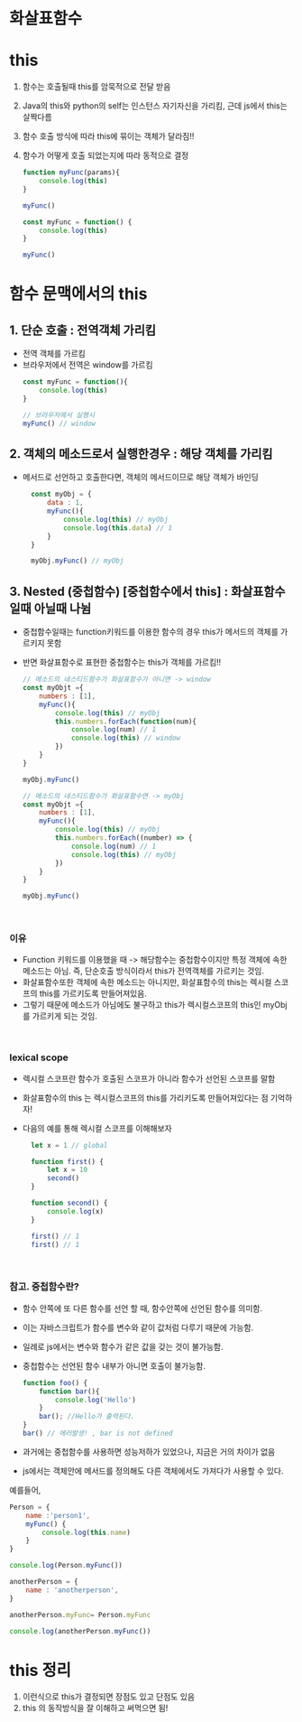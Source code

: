 # 화살표함수

# this
1. 함수는 호출될때 this를 암묵적으로 전달 받음
2. Java의 this와 python의 self는 인스턴스 자기자신을 가리킴, 근데 js에서 this는 살짝다름
3. 함수 호출 방식에 따라 this에 묶이는 객체가 달라짐!!
4. 함수가 어떻게 호출 되었는지에 따라 동적으로 결정

    ```js
    function myFunc(params){
        console.log(this)
    }

    myFunc()

    const myFunc = function() {
        console.log(this)
    }

    myFunc()
    ```

# 함수 문맥에서의 this
## 1. 단순 호출 : 전역객체 가리킴
- 전역 객체를 가르킴
- 브라우저에서 전역은 window를 가르킴
    ```js
    const myFunc = function(){
        console.log(this)
    }

    // 브라우저에서 실행시
    myFunc() // window
    ```


## 2. 객체의 메소드로서 실행한경우 : 해당 객체를 가리킴
- 메서드로 선언하고 호출한다면, 객체의 메서드이므로 해당 객체가 바인딩
  ```js
    const myObj = {
        data : 1,
        myFunc(){
            console.log(this) // myObj
            console.log(this.data) // 1
        }
    }

    myObj.myFunc() // myObj
  ```

## 3. Nested (중첩함수) [중첩함수에서 this] : 화살표함수일때 아닐때 나뉨
- 중첩함수일때는 function키워드를 이용한 함수의 경우 this가 메서드의 객체를 가르키지 못함
- 반면 화살표함수로 표현한 중첩함수는 this가 객체를 가르킴!! 

    ```js
    // 메소드의 네스티드함수가 화살표함수가 아니면 -> window
    const myObjt ={
        numbers : [1],
        myFunc(){
            console.log(this) // myObj
            this.numbers.forEach(function(num){
                console.log(num) // 1
                console.log(this) // window
            })
        }
    }

    myObj.myFunc()
    ```


    ```js
    // 메소드의 네스티드함수가 화살표함수면 -> myObj
    const myObjt ={
        numbers : [1],
        myFunc(){
            console.log(this) // myObj
            this.numbers.forEach((number) => {
                console.log(num) // 1
                console.log(this) // myObj
            })
        }
    }

    myObj.myFunc()
    ```
<br>


### 이유 
- Function 키워드를 이용했을 때 -> 해당함수는 중첩함수이지만 특정 객체에 속한 메소드는 아님. 즉, 단순호출 방식이라서 this가 전역객체를 가르키는 것임.
- 화살표함수또한 객체에 속한 메소드는 아니지만, 화살표함수의 this는 렉시컬 스코프의 this를 가르키도록 만들어져있음.
- 그렇기 때문에 메소드가 아님에도 불구하고 this가 렉시컬스코프의 this인 myObj를 가르키게 되는 것임.

<br>

### lexical scope
- 렉시컬 스코프란 함수가 호출된 스코프가 아니라 함수가 선언된 스코프를 말함
- 화살표함수의 this 는 렉시컬스코프의 this를 가리키도록 만들어져있다는 점 기억하자!

- 다음의 예를 통해 렉시컬 스코프를 이해해보자
  ```js
    let x = 1 // global

    function first() {
        let x = 10
        second()
    }

    function second() {
        console.log(x)
    }

    first() // 1
    first() // 1
  ```


<br>

### 참고. 중첩함수란? 
   - 함수 안쪽에 또 다른 함수를 선언 할 때, 함수안쪽에 선언된 함수를 의미함.
   - 이는 자바스크립트가 함수를 변수와 같이 값처럼 다루기 때문에 가능함.
   - 일례로 js에서는 변수와 함수가 같은 값을 갖는 것이 불가능함.

 - 중첩함수는 선언된 함수 내부가 아니면 호출이 불가능함.

    ```js
    function foo() {
        function bar(){
            console.log('Hello')
        }
        bar(); //Hello가 출력된다.
    }
    bar() // 에러발생! , bar is not defined
    ```

- 과거에는 중첩함수를 사용하면 성능저하가 있었으나, 지금은 거의 차이가 없음
  

- js에서는 객체안에 메서드를 정의해도 다른 객체에서도 가져다가 사용할 수 있다.

예를들어,
```js
Person = {
    name :'person1',
    myFunc() {
        console.log(this.name)
    }
}

console.log(Person.myFunc())

anotherPerson = {
    name : 'anotherperson',
}

anotherPerson.myFunc= Person.myFunc

console.log(anotherPerson.myFunc())

```

# this 정리

1. 이런식으로 this가 결정되면 장점도 있고 단점도 있음
2. this 의 동작방식을 잘 이해하고 써먹으면 됨!